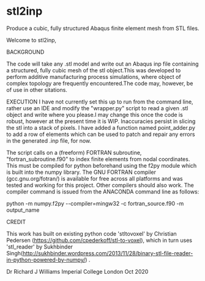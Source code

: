 # stl2inp
 Produce a cubic, fully structured Abaqus finite element mesh from STL files.

Welcome to stl2inp, 

BACKGROUND
 
The code will take any .stl model and write out an Abaqus inp file containing a structured, fully cubic mesh of the stl object.This was developed to perform additive manufacturing process simulations, where object of complex topology are frequently encountered.The code may, however, be of use in other sitations. 

EXECUTION
I have not currently set this up to run from the command line, rather use an IDE and modify the "wrapper.py" script to read a given .stl object and write where you please.I may change this once the code is robust, however at the present time it is WIP. Inaccuracies persist in slicing the stl into a stack of pixels. I have added a function named point_adder.py to add a row of elements which can be used to patch and repair any errors in the generated .inp file, for now.

The script calls on a (freeform) FORTRAN subroutine, "fortran_subroutine.f90" to index finite elements from nodal coordinates. This must be compiled for python beforehand using the f2py module which is built into the numpy library. The GNU FORTRAN compiler (gcc.gnu.org/fotran/) is available for free across all platforms and was tested and working for this project. Other compilers should also work. The compiler command is issued from the ANACONDA command line as follows: 

 python -m numpy.f2py --compiler=mingw32 -c fortran_source.f90 -m output_name

CREDIT

This work has built on existing python code 'stltovoxel' by Christian Pedersen (https://github.com/cpederkoff/stl-to-voxel), which in turn uses 'stl_reader' by Sukhbinder Singh(http://sukhbinder.wordpress.com/2013/11/28/binary-stl-file-reader-in-python-powered-by-numpy/)  . 


Dr Richard J Williams
Imperial College London
Oct 2020
